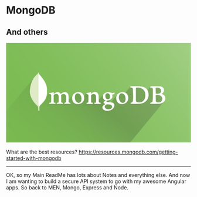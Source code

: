 # MongoDB #


## And others ##

![MongoDB](https://github.com/gokemon/tuts-plus/blob/master/images/mongodb.jpeg)

 
What are the best resources?
https://resources.mongodb.com/getting-started-with-mongodb


----------
OK, so my Main ReadMe has lots about Notes and everything else. And now I am wanting to build a secure API system to go with my awesome Angular apps. So back to MEN, Mongo, Express and Node. 